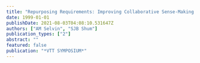 ```yaml
---
title: "Repurposing Requirements: Improving Collaborative Sense-Making over the Lifecycle"
date: 1999-01-01
publishDate: 2021-08-03T04:08:10.531647Z
authors: ["AM Selvin", "SJB Shum"]
publication_types: ["2"]
abstract: ""
featured: false
publication: "*VTT SYMPOSIUM*"
---
```


